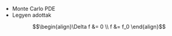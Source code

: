 - Monte Carlo PDE
- Legyen adottak 


``` math
\begin{align}\Delta f &= 0 \\ f &= f_0 \end{align}
```



